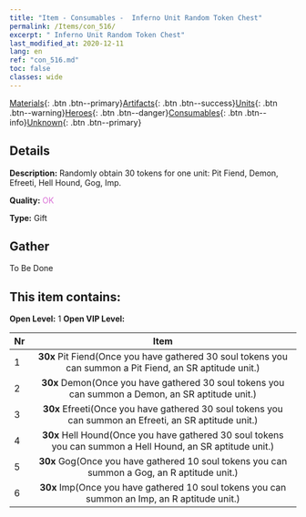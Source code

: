 ```yaml
---
title: "Item - Consumables -  Inferno Unit Random Token Chest"
permalink: /Items/con_516/
excerpt: " Inferno Unit Random Token Chest"
last_modified_at: 2020-12-11
lang: en
ref: "con_516.md"
toc: false
classes: wide
---
```

 [Materials](/Items/){: .btn .btn--primary}[Artifacts](/Items/Artifacts/){: .btn .btn--success}[Units](/Items/Units/){: .btn .btn--warning}[Heroes](/Items/Heroes/){: .btn .btn--danger}[Consumables](/Items/Consumables/){: .btn .btn--info}[Unknown](/Items/Unknown/){: .btn .btn--primary}

## Details
 **Description:** Randomly obtain 30 tokens for one unit: Pit Fiend, Demon, Efreeti, Hell Hound, Gog, Imp.

 **Quality:** <span style="color: #DA70D6">OK</span>

 **Type:** Gift

## Gather

  To Be Done

## This item contains:

 **Open Level:** 1
 **Open VIP Level:** 

  | Nr |      Item    |
  |:---|:------------:|
  | 1 |  **30x** Pit Fiend(Once you have gathered 30 soul tokens you can summon a Pit Fiend, an SR aptitude unit.) | 
  | 2 |  **30x** Demon(Once you have gathered 30 soul tokens you can summon a Demon, an SR aptitude unit.) | 
  | 3 |  **30x** Efreeti(Once you have gathered 30 soul tokens you can summon an Efreeti, an SR aptitude unit.) | 
  | 4 |  **30x** Hell Hound(Once you have gathered 30 soul tokens you can summon a Hell Hound, an SR aptitude unit.) | 
  | 5 |  **30x** Gog(Once you have gathered 10 soul tokens you can summon a Gog, an R aptitude unit.) | 
  | 6 |  **30x** Imp(Once you have gathered 10 soul tokens you can summon an Imp, an R aptitude unit.) | 
